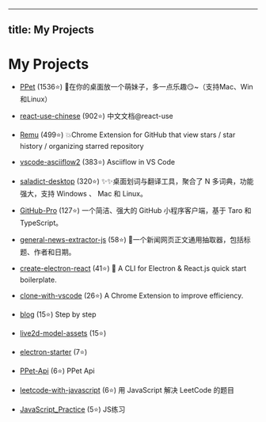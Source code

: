 
---
title: My Projects
---

# My Projects

- [PPet](https://github.com/zenghongtu/PPet) (1536⭐️)
👻在你的桌面放一个萌妹子，多一点乐趣😏~（支持Mac、Win和Linux）
- [react-use-chinese](https://github.com/zenghongtu/react-use-chinese) (902⭐️)
中文文档@react-use
- [Remu](https://github.com/zenghongtu/Remu) (499⭐️)
💥Chrome Extension for GitHub that view stars / star history / organizing starred repository
- [vscode-asciiflow2](https://github.com/zenghongtu/vscode-asciiflow2) (383⭐️)
Asciiflow in VS Code
- [saladict-desktop](https://github.com/zenghongtu/saladict-desktop) (320⭐️)
✨✨桌面划词与翻译工具，聚合了 N 多词典，功能强大，支持 Windows 、 Mac 和 Linux。
- [GitHub-Pro](https://github.com/zenghongtu/GitHub-Pro) (127⭐️)
一个简洁、强大的 GitHub 小程序客户端，基于 Taro 和 TypeScript。
- [general-news-extractor-js](https://github.com/zenghongtu/general-news-extractor-js) (58⭐️)
🤔一个新闻网页正文通用抽取器，包括标题、作者和日期。
- [create-electron-react](https://github.com/zenghongtu/create-electron-react) (41⭐️)
🔆 A CLI for Electron & React.js quick start boilerplate.
- [clone-with-vscode](https://github.com/zenghongtu/clone-with-vscode) (26⭐️)
A Chrome Extension to improve efficiency.
- [blog](https://github.com/zenghongtu/blog) (15⭐️)
Step by step
- [live2d-model-assets](https://github.com/zenghongtu/live2d-model-assets) (15⭐️)

- [electron-starter](https://github.com/zenghongtu/electron-starter) (7⭐️)

- [PPet-Api](https://github.com/zenghongtu/PPet-Api) (6⭐️)
PPet Api
- [leetcode-with-javascript](https://github.com/zenghongtu/leetcode-with-javascript) (6⭐️)
用 JavaScript 解决 LeetCode 的题目
- [JavaScript_Practice](https://github.com/zenghongtu/JavaScript_Practice) (5⭐️)
JS练习
	